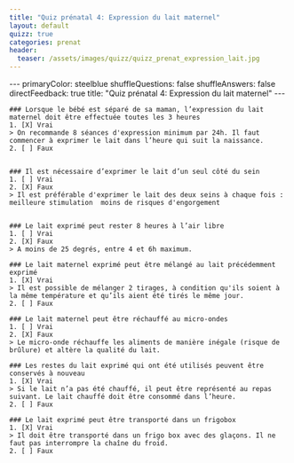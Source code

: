 ```yaml
---
title: "Quiz prénatal 4: Expression du lait maternel"
layout: default
quizz: true
categories: prenat
header:
  teaser: /assets/images/quizz/quizz_prenat_expression_lait.jpg
--- 
```

<div class="quizdown">
    ---
    primaryColor: steelblue
    shuffleQuestions: false
    shuffleAnswers: false
    directFeedback: true
    title: "Quiz prénatal 4: Expression du lait maternel"
    ---

    ### Lorsque le bébé est séparé de sa maman, l’expression du lait maternel doit être effectuée toutes les 3 heures 
    1. [X] Vrai
	> On recommande 8 séances d'expression minimum par 24h. Il faut commencer à exprimer le lait dans l’heure qui suit la naissance.
    2. [ ] Faux

	
    ### Il est nécessaire d’exprimer le lait d’un seul côté du sein
    1. [ ] Vrai
    2. [X] Faux
	> Il est préférable d'exprimer le lait des deux seins à chaque fois : meilleure stimulation  moins de risques d'engorgement 


    ### Le lait exprimé peut rester 8 heures à l’air libre 
    1. [ ] Vrai
    2. [X] Faux
	> A moins de 25 degrés, entre 4 et 6h maximum.

    ### Le lait maternel exprimé peut être mélangé au lait précédemment exprimé
    1. [X] Vrai
	> Il est possible de mélanger 2 tirages, à condition qu'ils soient à la même température et qu’ils aient été tirés le même jour.
    2. [ ] Faux

    ### Le lait maternel peut être réchauffé au micro-ondes
    1. [ ] Vrai
    2. [X] Faux
	> Le micro-onde réchauffe les aliments de manière inégale (risque de brûlure) et altère la qualité du lait.

    ### Les restes du lait exprimé qui ont été utilisés peuvent être conservés à nouveau
    1. [X] Vrai
	> Si le lait n’a pas été chauffé, il peut être représenté au repas suivant. Le lait chauffé doit être consommé dans l’heure. 
    2. [ ] Faux

    ### Le lait exprimé peut être transporté dans un frigobox
    1. [X] Vrai
	> Il doit être transporté dans un frigo box avec des glaçons. Il ne faut pas interrompre la chaîne du froid.
    2. [ ] Faux

</div>
